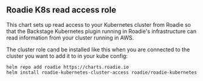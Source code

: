 
## Roadie K8s read access role

This chart sets up read access to your Kubernetes cluster from Roadie so that the Backstage Kubernetes plugin running in Roadie's infrastructure can read information from your cluster running in AWS.

The cluster role cand be installed like this when you are connected to the cluster you want to add it to in your kube config:

```shell
helm repo add roadie https://charts.roadie.io
helm install roadie-kubernetes-cluster-access roadie/roadie-kubernetes
```

